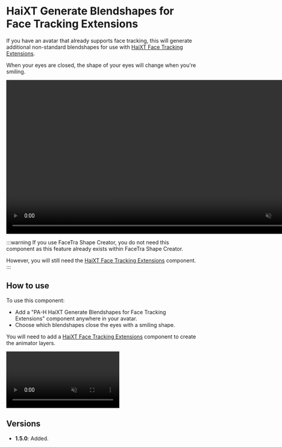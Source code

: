 ﻿# HaiXT Generate Blendshapes for Face Tracking Extensions

If you have an avatar that already supports face tracking, this will generate additional non-standard blendshapes for use with [HaiXT Face Tracking Extensions](./haixt-face-tracking-extensions).

When your eyes are closed, the shape of your eyes will change when you're smiling.

<video controls muted width="816">
<source src={require('../img/smile-f.mp4').default}/>
</video>

:::warning
If you use FaceTra Shape Creator, you do not need this component as this feature already exists within FaceTra Shape Creator.

However, you will still need the [HaiXT Face Tracking Extensions](./haixt-face-tracking-extensions) component.
:::

## How to use

To use this component:

- Add a "PA-H HaiXT Generate Blendshapes for Face Tracking Extensions" component anywhere in your avatar.
- Choose which blendshapes close the eyes with a smiling shape.

You will need to add a [HaiXT Face Tracking Extensions](./haixt-face-tracking-extensions) component to create the animator layers.

<video controls autoplay muted>
<source src={require('../img/yMoiPf8x3S.mp4').default}/>
</video>

## Versions

- **1.5.0**: Added.
